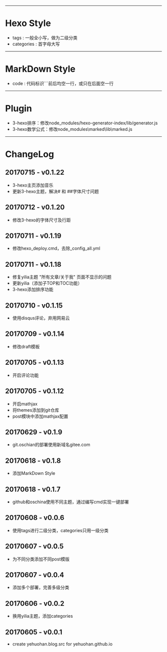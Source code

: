 
---
# Hexo Style
 - tags : 一般全小写，做为二级分类
 - categories : 首字母大写


---
# MarkDown Style
 - code : 代码标识\`\`\`前后均空一行，或只在后面空一行
 
 
---
# Plugin
 - 3-hexo排序：修改node_modules/hexo-generator-index/lib/generator.js
 - 3-hexo数学公式：修改node_modules\marked\lib\marked.js


---
# ChangeLog

## 20170715 - v0.1.22
 - 3-hexo主页添加音乐
 - 更新3-hexo主题，解决# 和 ##字体尺寸问题
 
## 20170712 - v0.1.20
 - 修改3-hexo的字体尺寸及行距

## 20170711 - v0.1.19
 - 修改hexo\_deploy.cmd，去除\_config\_all.yml

## 20170711 - v0.1.18
 - 修复yilia主题 "所有文章/关于我" 页面不显示的问题
 - 更新yilia（添加子TOP和TOC功能）
 - 3-hexo添加排序功能
 
## 20170710 - v0.1.15
 - 使用disqus评论，弃用网易云
 
## 20170709 - v0.1.14
 - 修改draft模板
 
## 20170705 - v0.1.13
 - 开启评论功能

## 20170705 - v0.1.12
 - 开启mathjax
 - 将themes添加到git仓库
 - post模块中添加mathjax配置

## 20170629 - v0.1.9
 - git.oschian的部署使用新域名gitee.com

## 20170618 - v0.1.8
 - 添加MarkDown Style
 
## 20170618 - v0.1.7
 - github和oschina使用不同主题，通过编写cmd实现一键部署
 
## 20170608 - v0.0.6
 - 使用tags进行二级分类，categories只用一级分类
 
## 20170607 - v0.0.5
 - 为不同分类添加不同post模版
 
## 20170607 - v0.0.4
 - 添加多个部署，完善多级分类

## 20170606 - v0.0.2
 - 换用yilia主题，添加categories
 
## 20170605 - v0.0.1
 - create yehuohan.blog.src for yehuohan.github.io
